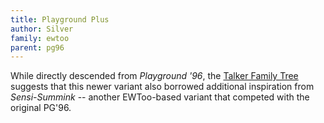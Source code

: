 ```yaml
---
title: Playground Plus
author: Silver
family: ewtoo
parent: pg96
---
```


While directly descended from _Playground '96_, the [Talker Family Tree][tree]
suggests that this newer variant also borrowed additional inspiration from
_Sensi-Summink_ -- another EWToo-based variant that competed with the original PG'96.

[tree]: /talkertree.txt
